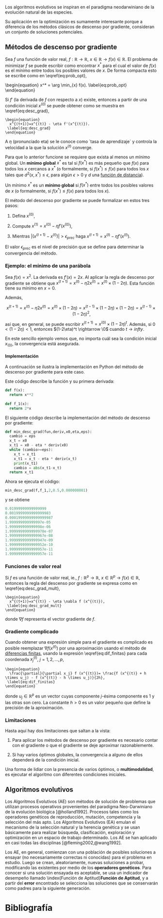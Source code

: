 Los algoritmos evolutivos se inspiran en el paradigma neodarwiniano de la evolución natural de las especies.

Su aplicación en la optimización es sumamente interesante porque a diferencia de los métodos clásicos de descenso por gradiente, consideran un conjunto de soluciones potenciales.

## Métodos de descenso por gradiente

Sea $f$ una función de valor real, $f: \mathbb R \rightarrow \mathbb R$, $x \in \mathbb{R} \rightarrow f(x) \in \mathbb{R}$. El problema de minimizar $f$ se puede escribir como encontrar $x^*$ para el cual el valor de $f(x)$ es el mínimo entre todos los posibles valores de $x$. De forma compacta esto se escribe como en \eqref{eq:prob_opt},


\begin{equation}
  x^* = \arg \min_{x} f(x).
 \label{eq:prob_opt}
\end{equation}

Si $f'$ (la derivada de $f$ con respecto a $x$) existe, entonces a partir de una condición inicial $x^{(0)}$ se puede obtener como se muestra en \eqref{eq:desc_grad},

```{=tex}
\begin{equation}
  x^{(t+1)}=x^{(t)} - \eta f'(x^{(t)}).
 \label{eq:desc_grad}
\end{equation}
```

A $\eta$ (pronunciado eta) se le conoce como \`tasa de aprendizaje\` y controla la velocidad a la que la solución $x^{(t)}$ converge.

Para que lo anterior funcione se requiere que exista al menos un mínimo global. Un **mínimo global** $x^{*}$ es tal si $f(x^{*})$ es más pequeño que $f(x)$ para todos los $x$ cercanos a $x^{*}$ (o formalmente, si $f(x^{*}) \leq f(x)$ para todos los $x$ tales que $d^{2}(x,x^{*}) \leq \epsilon$, para algún $\epsilon > 0$ y $d$ una [función de distancia](https://en.wikipedia.org/wiki/Distance#:~:text=A%20metric%20or%20distance%20function,distinct%20objects%20is%20always%20positive.)).

Un mínimo $x^*$ es un **mínimo global** si $f(x^{*})$ entre todos los posibles valores de $x$ (o formalmente, si $f(x^{*}) \leq f(x)$ para todos los $x$).

El método del descenso por gradiente se puede formalizar en estos tres pasos:

1. Defina $x^{(0)}$,

2. Compute $x^{(1)}=x^{(0)} - \eta f'(x^{(0)})$,

3. Mientras $|(x^{(t+1)}-x^{(t)})|>\epsilon_{prec}$ haga $x^{(t+1)}=x^{(t)} - \eta f'(x^{(t)})$.

El valor $\epsilon_{prec}$ es el nivel de precisión que se define para determinar la convergencia del método.

### Ejemplo: el mínimo de una parábola

Sea $f(x)=x^2$. La derivada es $f'(x)=2x$. Al aplicar la regla de descenso por gradiente  se obtiene que $x^{(t+1)}=x^{(t)} - \eta 2x^{(t)}=x^{(t)}\times (1-2\eta)$. Esta función tiene su mínimo en $x=0$.

Además, 

$$
x^{(t+1)}=x^{(t)} - \eta 2x^{(t)}=x^{(t)}\times (1-2\eta) = x^{(t-1)}\times (1-2\eta) \times (1-2\eta) = x^{(t-1)}\times (1-2\eta)^2,
$$

así que, en general, se puede escribir $x^{(t+1)}=x^{(0)}\times (1-2\eta)^t$. Además, si $0<(1-2\eta)<1$, entonces $(1-2\eta)^t \rightarrow \0$ cuando $t \rightarrow infty$.

En este sencillo ejemplo vemos que, no importa cuál sea la condición inicial $x_{(0)}$, la convergencia está asegurada.

#### Implementación

A continuación se ilustra la implementación en Python del método de descenso por gradiente para este caso.

Este código describe la función y su primera derivada:

```python
def f(x):
  return x**2
  
def f_1(x):
  return 2*x
```

El siguiente código describe la implementación del método de descenso por gradiente:

```python
def min_desc_grad(fun,deriv,x0,eta,eps):
  cambio = eps
  x_t = x0
  x_t1 = x0 - eta * deriv(x0)
  while (cambio>=eps):
    x_t = x_t1
    x_t1 = x_t - eta * deriv(x_t)
    print(x_t1)
    cambio = abs(x_t1-x_t)
  return x_t1
```

Ahora se ejecuta el código:

```python
min_desc_grad(f,f_1,2,0.5,0.000000001)
```

y se obtiene


```python
0.01999999999999999
0.0019999999999999983
0.00019999999999999987
1.999999999999997e-05
1.999999999999998e-06
1.9999999999999978e-07
1.9999999999999967e-08
1.9999999999999947e-09
1.9999999999999952e-10
1.9999999999999957e-11
1.9999999999999957e-11
```

### Funciones de valor real

Si $f$ es una función de valor real, ie., $f: \mathbb R^p \rightarrow \mathbb R$, $x \in \mathbb{R}^p \rightarrow f(x) \in \mathbb{R}$, entonces la regla del descenso por gradiente se expresa como en \eqref{eq:desc_grad_mult},


```{=tex}
\begin{equation}
  x^{(t+1)}=x^{(t)} - \eta \nabla f (x^{(t)}),
 \label{eq:desc_grad_mult}
\end{equation}
```

donde $\nabla f$ representa el vector gradiente de $f$.

### Gradiente complicado

Cuando obtener una expresión simple para el gradiente es complicado es posible reemplazar $\nabla f (x^{(t)})$ por una aproximación usando el método de [diferencias finitas](https://en.wikipedia.org/wiki/Finite_difference), usando la expresión \eqref{eq:dif_finitas} para cada coordenada $x_{j}^{(t)}$, $j=1,2,\ldots,p$,

```{=tex}
\begin{equation}
  \frac{\partial}{\partial x_j} f (x^{(t)})= \frac{f (x^{(t)} + h \times u_j) - f (x^{(t)} - h \times u_j)}{2h},
 \label{eq:dif_finitas}
\end{equation}
```

donde $u_j \in \mathbb{R}^p$ es un vector cuyas componente $j$-ésima componente es 1 y las otras son cero. La constante $h>0$ es un valor pequeño que define la precisión de la aproximación.


### Limitaciones

Hasta aquí hay dos limitaciones que saltan a la vista:

1. Para aplicar los métodos de descenso por gradiente es necesario contar con el gradiente o que el gradiente se deje aproximar razonablemente.

2. Si hay varios óptimos globales, la convergencia a alguno de ellos dependerá de la condición inicial.

Una forma de lidiar con la presencia de varios óptimos, o **multimodalidad**, es ejecutar el algoritmo con diferentes condiciones iniciales.


## Algoritmos evolutivos

Los Algoritmos Evolutivos (AE) son métodos de solución de problemas que utilizan procesos operativos provenientes del paradigma Neo-Darwiniano de la evolución biológica [@holland1992]. Procesos tales como los operadores genéticos de reproducción, mutación, competencia y la selección del más apto. Los Algoritmos Evolutivos (EA) emulan el mecanismo de la selección natural y la herencia genética y se usan básicamente para realizar búsqueda, clasificación, exploración y optimización en un espacio de trabajo determinado.  Los AE se han aplicado en casi todas las disciplinas [@fleming2002,@wang1992]. 

Los AE, en general, comienzan con una población de posibles soluciones a ensayar (no necesariamente correctas ni conocidas) para el problema en estudio.  Luego se crean, aleatoriamente, nuevas soluciones a probar, modificando las existentes por medio de los **operadores genéticos**.  Para conocer si una solución ensayada es aceptable, se usa un indicador de desempeño llamado \index{Función de Aptitud}**Función de Aptitud**, y a partir del **error** encontrado se selecciona las soluciones que se conservarán como padres para la siguiente generación.


# Bibliografía
